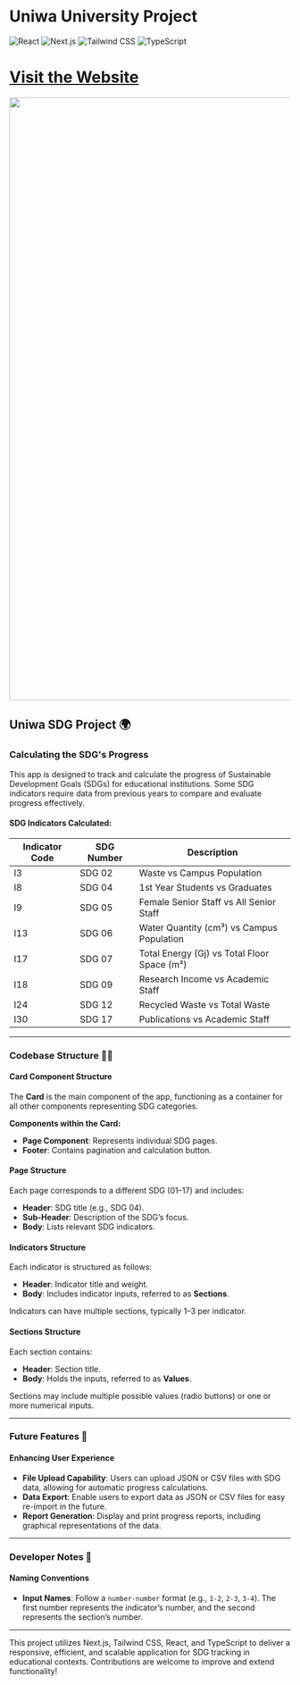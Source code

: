 # Uniwa University Project

![React](https://img.shields.io/badge/React-20232A?style=for-the-badge&logo=react&logoColor=61DAFB)
![Next.js](https://img.shields.io/badge/Next.js-000000?style=for-the-badge&logo=nextdotjs&logoColor=white)
![Tailwind CSS](https://img.shields.io/badge/Tailwind_CSS-38B2AC?style=for-the-badge&logo=tailwind-css&logoColor=white)
![TypeScript](https://img.shields.io/badge/TypeScript-007ACC?style=for-the-badge&logo=typescript&logoColor=white)

# [Visit the Website](https://niaoubregatoula.github.io/Uniwa-SDG/)

<p align="center">
  <img src="https://github.com/user-attachments/assets/3e8fab9c-6a32-48a0-befd-3cc72e0d1b74" alt="Project Logo" width="1080"/>
</p>


## Uniwa SDG Project 🌍

### Calculating the SDG's Progress

This app is designed to track and calculate the progress of Sustainable Development Goals (SDGs) for educational institutions. Some SDG indicators require data from previous years to compare and evaluate progress effectively.

#### SDG Indicators Calculated:
| Indicator Code | SDG Number | Description                                  |
|----------------|------------|----------------------------------------------|
| I3             | SDG 02     | Waste vs Campus Population                   |
| I8             | SDG 04     | 1st Year Students vs Graduates               |
| I9             | SDG 05     | Female Senior Staff vs All Senior Staff      |
| I13            | SDG 06     | Water Quantity (cm³) vs Campus Population    |
| I17            | SDG 07     | Total Energy (Gj) vs Total Floor Space (m²)  |
| I18            | SDG 09     | Research Income vs Academic Staff            |
| I24            | SDG 12     | Recycled Waste vs Total Waste                |
| I30            | SDG 17     | Publications vs Academic Staff               |

---

### Codebase Structure 🧑‍💻

#### Card Component Structure

The **Card** is the main component of the app, functioning as a container for all other components representing SDG categories. 

**Components within the Card:**
- **Page Component**: Represents individual SDG pages.
- **Footer**: Contains pagination and calculation button.

#### Page Structure

Each page corresponds to a different SDG (01–17) and includes:
- **Header**: SDG title (e.g., SDG 04).
- **Sub-Header**: Description of the SDG’s focus.
- **Body**: Lists relevant SDG indicators.

#### Indicators Structure

Each indicator is structured as follows:
- **Header**: Indicator title and weight.
- **Body**: Includes indicator inputs, referred to as **Sections**.

Indicators can have multiple sections, typically 1–3 per indicator.

#### Sections Structure

Each section contains:
- **Header**: Section title.
- **Body**: Holds the inputs, referred to as **Values**.

Sections may include multiple possible values (radio buttons) or one or more numerical inputs.

---

### Future Features 🚀

#### Enhancing User Experience

- **File Upload Capability**: Users can upload JSON or CSV files with SDG data, allowing for automatic progress calculations.
- **Data Export**: Enable users to export data as JSON or CSV files for easy re-import in the future.
- **Report Generation**: Display and print progress reports, including graphical representations of the data.

---

### Developer Notes 📘

#### Naming Conventions

- **Input Names**: Follow a `number-number` format (e.g., `1-2`, `2-3`, `3-4`). The first number represents the indicator’s number, and the second represents the section’s number.

---

This project utilizes Next.js, Tailwind CSS, React, and TypeScript to deliver a responsive, efficient, and scalable application for SDG tracking in educational contexts. Contributions are welcome to improve and extend functionality!
